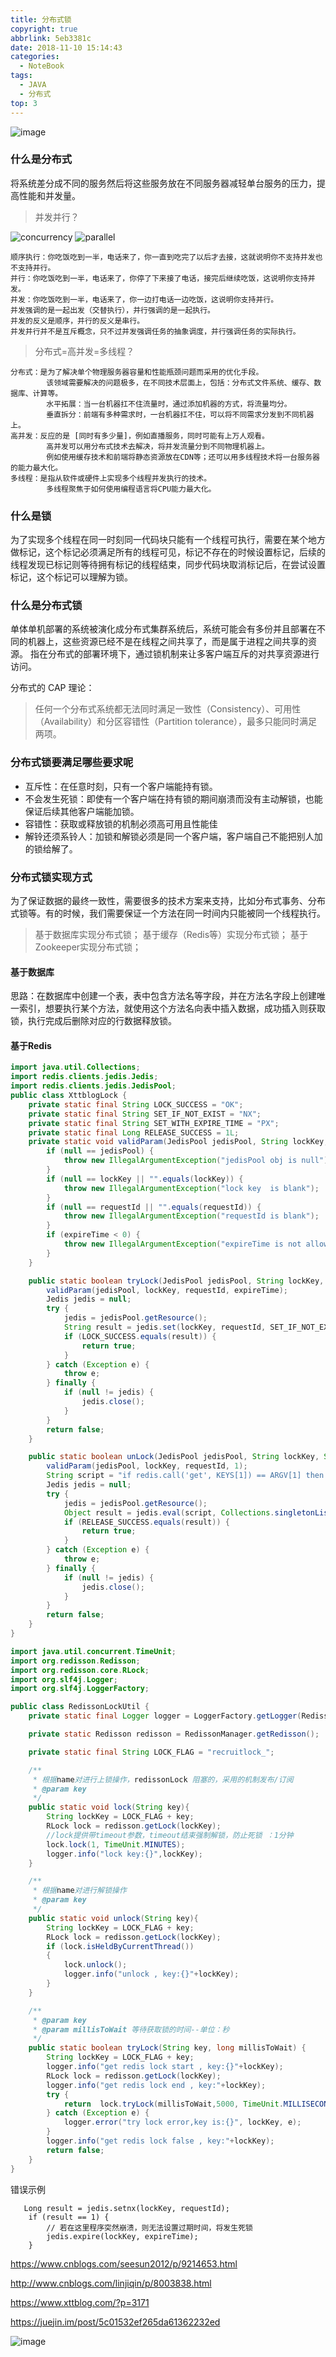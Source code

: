 ```yaml
---
title: 分布式锁
copyright: true
abbrlink: 5eb3381c
date: 2018-11-10 15:14:43
categories:
  - NoteBook
tags: 
  - JAVA
  - 分布式
top: 3
---
```


![image](suo.jpg)

### 什么是分布式
将系统差分成不同的服务然后将这些服务放在不同服务器减轻单台服务的压力，提高性能和并发量。
<!-- more -->
>并发并行？

![concurrency](concurrency.jpg)
![parallel](parallel.jpg)

    顺序执行：你吃饭吃到一半，电话来了，你一直到吃完了以后才去接，这就说明你不支持并发也不支持并行。    
    并行：你吃饭吃到一半，电话来了，你停了下来接了电话，接完后继续吃饭，这说明你支持并发。    
    并发：你吃饭吃到一半，电话来了，你一边打电话一边吃饭，这说明你支持并行。    
    并发强调的是一起出发（交替执行），并行强调的是一起执行。    
    并发的反义是顺序，并行的反义是串行。
    并发并行并不是互斥概念，只不过并发强调任务的抽象调度，并行强调任务的实际执行。    
   
> 分布式=高并发=多线程？
    
    分布式：是为了解决单个物理服务器容量和性能瓶颈问题而采用的优化手段。    
            该领域需要解决的问题极多，在不同技术层面上，包括：分布式文件系统、缓存、数据库、计算等。   
            水平拓展：当一台机器扛不住流量时，通过添加机器的方式，将流量均分。    
            垂直拆分：前端有多种需求时，一台机器扛不住，可以将不同需求分发到不同机器上。    
    高并发：反应的是 [同时有多少量]，例如直播服务，同时可能有上万人观看。    
            高并发可以用分布式技术去解决，将并发流量分到不同物理机器上。    
            例如使用缓存技术和前端将静态资源放在CDN等；还可以用多线程技术将一台服务器的能力最大化。    
    多线程：是指从软件或硬件上实现多个线程并发执行的技术。    
            多线程聚焦于如何使用编程语言将CPU能力最大化。    
            
    

### 什么是锁
为了实现多个线程在同一时刻同一代码块只能有一个线程可执行，需要在某个地方做标记，这个标记必须满足所有的线程可见，标记不存在的时候设置标记，后续的线程发现已标记则等待拥有标记的线程结束，同步代码块取消标记后，在尝试设置标记，这个标记可以理解为锁。
### 什么是分布式锁
单体单机部署的系统被演化成分布式集群系统后，系统可能会有多份并且部署在不同的机器上，这些资源已经不是在线程之间共享了，而是属于进程之间共享的资源。
指在分布式的部署环境下，通过锁机制来让多客户端互斥的对共享资源进行访问。

分布式的 CAP 理论：
> 任何一个分布式系统都无法同时满足一致性（Consistency）、可用性（Availability）和分区容错性（Partition tolerance），最多只能同时满足两项。

### 分布式锁要满足哪些要求呢
- 互斥性：在任意时刻，只有一个客户端能持有锁。
- 不会发生死锁：即使有一个客户端在持有锁的期间崩溃而没有主动解锁，也能保证后续其他客户端能加锁。
- 容错性：获取或释放锁的机制必须高可用且性能佳
- 解铃还须系铃人：加锁和解锁必须是同一个客户端，客户端自己不能把别人加的锁给解了。

### 分布式锁实现方式

为了保证数据的最终一致性，需要很多的技术方案来支持，比如分布式事务、分布式锁等。有的时候，我们需要保证一个方法在同一时间内只能被同一个线程执行。

> 基于数据库实现分布式锁； 
> 基于缓存（Redis等）实现分布式锁； 
> 基于Zookeeper实现分布式锁；

#### 基于数据库

思路：在数据库中创建一个表，表中包含方法名等字段，并在方法名字段上创建唯一索引，想要执行某个方法，就使用这个方法名向表中插入数据，成功插入则获取锁，执行完成后删除对应的行数据释放锁。

#### 基于Redis
```java
import java.util.Collections;
import redis.clients.jedis.Jedis;
import redis.clients.jedis.JedisPool;
public class XttblogLock {
    private static final String LOCK_SUCCESS = "OK";
    private static final String SET_IF_NOT_EXIST = "NX";
    private static final String SET_WITH_EXPIRE_TIME = "PX";
    private static final Long RELEASE_SUCCESS = 1L;
    private static void validParam(JedisPool jedisPool, String lockKey, String requestId, int expireTime) {
        if (null == jedisPool) {
            throw new IllegalArgumentException("jedisPool obj is null");
        }
        if (null == lockKey || "".equals(lockKey)) {
            throw new IllegalArgumentException("lock key  is blank");
        }
        if (null == requestId || "".equals(requestId)) {
            throw new IllegalArgumentException("requestId is blank");
        }
        if (expireTime < 0) {
            throw new IllegalArgumentException("expireTime is not allowed less zero");
        }
    }

    public static boolean tryLock(JedisPool jedisPool, String lockKey, String requestId, int expireTime) {
        validParam(jedisPool, lockKey, requestId, expireTime);
        Jedis jedis = null;
        try {
            jedis = jedisPool.getResource();
            String result = jedis.set(lockKey, requestId, SET_IF_NOT_EXIST, SET_WITH_EXPIRE_TIME, expireTime);
            if (LOCK_SUCCESS.equals(result)) {
                return true;
            }
        } catch (Exception e) {
            throw e;
        } finally {
            if (null != jedis) {
                jedis.close();
            }
        }
        return false;
    }

    public static boolean unLock(JedisPool jedisPool, String lockKey, String requestId) {
        validParam(jedisPool, lockKey, requestId, 1);
        String script = "if redis.call('get', KEYS[1]) == ARGV[1] then return redis.call('del', KEYS[1]) else return 0 end";
        Jedis jedis = null;
        try {
            jedis = jedisPool.getResource();
            Object result = jedis.eval(script, Collections.singletonList(lockKey),Collections.singletonList(requestId));
            if (RELEASE_SUCCESS.equals(result)) {
                return true;
            }
        } catch (Exception e) {
            throw e;
        } finally {
            if (null != jedis) {
                jedis.close();
            }
        }
        return false;
    }
}   
```
```java
import java.util.concurrent.TimeUnit;
import org.redisson.Redisson;
import org.redisson.core.RLock;
import org.slf4j.Logger;
import org.slf4j.LoggerFactory;

public class RedissonLockUtil {
    private static final Logger logger = LoggerFactory.getLogger(RedissonLockUtil.class);

    private static Redisson redisson = RedissonManager.getRedisson();

    private static final String LOCK_FLAG = "recruitlock_";

    /**
     * 根据name对进行上锁操作，redissonLock 阻塞的，采用的机制发布/订阅
     * @param key
     */
    public static void lock(String key){
        String lockKey = LOCK_FLAG + key;
        RLock lock = redisson.getLock(lockKey);
        //lock提供带timeout参数，timeout结束强制解锁，防止死锁 ：1分钟
        lock.lock(1, TimeUnit.MINUTES);
        logger.info("lock key:{}",lockKey);
    }

    /**
     * 根据name对进行解锁操作
     * @param key
     */
    public static void unlock(String key){
        String lockKey = LOCK_FLAG + key;
        RLock lock = redisson.getLock(lockKey);
        if (lock.isHeldByCurrentThread())
        {
            lock.unlock();
            logger.info("unlock , key:{}"+lockKey);
        }
    }

    /**
     * @param key
     * @param millisToWait 等待获取锁的时间--单位：秒
     */
    public static boolean tryLock(String key, long millisToWait) {
        String lockKey = LOCK_FLAG + key;
        logger.info("get redis lock start , key:{}"+lockKey);
        RLock lock = redisson.getLock(lockKey);
        logger.info("get redis lock end , key:"+lockKey);
        try {
            return  lock.tryLock(millisToWait,5000, TimeUnit.MILLISECONDS);
        } catch (Exception e) {
            logger.error("try lock error,key is:{}", lockKey, e);
        }
        logger.info("get redis lock false , key:"+lockKey);
        return false;
    }
}

```
错误示例
```
   Long result = jedis.setnx(lockKey, requestId);
    if (result == 1) {
        // 若在这里程序突然崩溃，则无法设置过期时间，将发生死锁
        jedis.expire(lockKey, expireTime);
    }

```

https://www.cnblogs.com/seesun2012/p/9214653.html

http://www.cnblogs.com/linjiqin/p/8003838.html

https://www.xttblog.com/?p=3171

https://juejin.im/post/5c01532ef265da61362232ed

![image](bye.jpg)